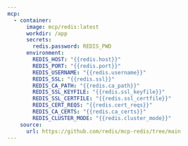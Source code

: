 ```yaml
---
mcp:
  - container:
      image: mcp/redis:latest
      workdir: /app
      secrets:
        redis.password: REDIS_PWD
      environment:
        REDIS_HOST: "{{redis.host}}"
        REDIS_PORT: "{{redis.port}}"
        REDIS_USERNAME: "{{redis.username}}"
        REDIS_SSL: "{{redis.ssl}}"
        REDIS_CA_PATH: "{{redis.ca_path}}"
        REDIS_SSL_KEYFILE: "{{redis.ssl_keyfile}}"
        REDIS_SSL_CERTFILE: "{{redis.ssl_certfile}}"
        REDIS_CERT_REQS: "{{redis.cert_reqs}}"
        REDIS_CA_CERTS: "{{redis.ca_certs}}"
        REDIS_CLUSTER_MODE: "{{redis.cluster_mode}}"
    source:
      url: https://github.com/redis/mcp-redis/tree/main
---
```

